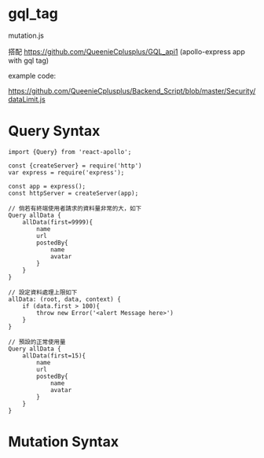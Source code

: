 # gql_tag

mutation.js 

搭配 https://github.com/QueenieCplusplus/GQL_api1 (apollo-express app with gql tag)

example code:

https://github.com/QueenieCplusplus/Backend_Script/blob/master/Security/dataLimit.js

# Query Syntax

    import {Query} from 'react-apollo';

    const {createServer} = require('http')
    var express = require('express');

    const app = express();
    const httpServer = createServer(app);

    // 倘若有終端使用者請求的資料量非常的大，如下
    Query allData {
        allData(first=9999){
            name
            url
            postedBy{
                name
                avatar
            }
        }
    }

    // 設定資料處理上限如下
    allData: (root, data, context) {
        if (data.first > 100){
            throw new Error('<alert Message here>')
        }
    }
    
    // 預設的正常使用量
    Query allData {
        allData(first=15){
            name
            url
            postedBy{
                name
                avatar
            }
        }
    }



# Mutation Syntax
